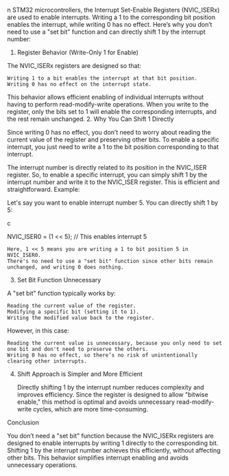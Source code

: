 n STM32 microcontrollers, the Interrupt Set-Enable Registers (NVIC_ISERx) are used to enable interrupts. Writing a 1 to the corresponding bit position enables the interrupt, while writing 0 has no effect. Here’s why you don’t need to use a "set bit" function and can directly shift 1 by the interrupt number:
1. Register Behavior (Write-Only 1 for Enable)

The NVIC_ISERx registers are designed so that:

    Writing 1 to a bit enables the interrupt at that bit position.
    Writing 0 has no effect on the interrupt state.

This behavior allows efficient enabling of individual interrupts without having to perform read-modify-write operations. When you write to the register, only the bits set to 1 will enable the corresponding interrupts, and the rest remain unchanged.
2. Why You Can Shift 1 Directly

Since writing 0 has no effect, you don’t need to worry about reading the current value of the register and preserving other bits. To enable a specific interrupt, you just need to write a 1 to the bit position corresponding to that interrupt.

The interrupt number is directly related to its position in the NVIC_ISER register. So, to enable a specific interrupt, you can simply shift 1 by the interrupt number and write it to the NVIC_ISER register. This is efficient and straightforward.
Example:

Let's say you want to enable interrupt number 5. You can directly shift 1 by 5:

c

NVIC_ISER0 = (1 << 5);  // This enables interrupt 5

    Here, 1 << 5 means you are writing a 1 to bit position 5 in NVIC_ISER0.
    There's no need to use a "set bit" function since other bits remain unchanged, and writing 0 does nothing.

3. Set Bit Function Unnecessary

A "set bit" function typically works by:

    Reading the current value of the register.
    Modifying a specific bit (setting it to 1).
    Writing the modified value back to the register.

However, in this case:

    Reading the current value is unnecessary, because you only need to set one bit and don't need to preserve the others.
    Writing 0 has no effect, so there’s no risk of unintentionally clearing other interrupts.

4. Shift Approach is Simpler and More Efficient

    Directly shifting 1 by the interrupt number reduces complexity and improves efficiency.
    Since the register is designed to allow "bitwise enable," this method is optimal and avoids unnecessary read-modify-write cycles, which are more time-consuming.

Conclusion

You don’t need a "set bit" function because the NVIC_ISERx registers are designed to enable interrupts by writing 1 directly to the corresponding bit. Shifting 1 by the interrupt number achieves this efficiently, without affecting other bits. This behavior simplifies interrupt enabling and avoids unnecessary operations.
